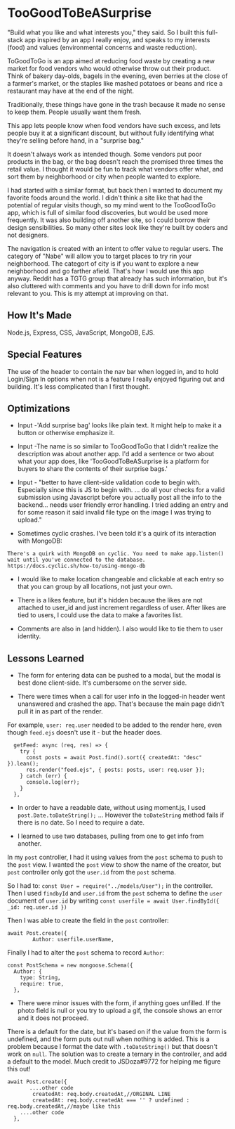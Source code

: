 # TooGoodToBeASurprise
"Build what you like and what interests you," they said. So I built this full-stack app inspired by an app I really enjoy, and speaks to my interests (food) and values (environmental concerns and waste reduction).

ToGoodToGo is an app aimed at reducing food waste by creating a new market for food vendors who would otherwise throw out their product. Think of bakery day-olds, bagels in the evening, even berries at the close of a farmer's market, or the staples like mashed potatoes or beans and rice a restaurant may have at the end of the night. 

Traditionally, these things have gone in the trash because it made no sense to keep them. People usually want them fresh. 

This app lets people know when food vendors have such excess, and lets people buy it at a significant discount, but without fully identifying what they're selling before hand, in a "surprise bag."

It doesn't always work as intended though. Some vendors put poor products in the bag, or the bag doesn't reach the promised three times the retail value. I thought it would be fun to track what vendors offer what, and sort them by neighborhood or city when people wanted to explore.

I had started with a similar format, but back then I wanted to document my favorite foods around the world. I didn't think a site like that had the potential of regular visits though, so my mind went to the TooGoodToGo app, which is full of similar food discoveries, but would be used more frequently. It was also building off another site, so I could borrow their design sensibilities. So many other sites look like they're built by coders and not designers.

The navigation is created with an intent to offer value to regular users. The category of "Nabe" will allow you to target places to try rin your neighborhood. The categort of city is if you want to explore a new neighborhood and go farther afield. That's how I would use this app anyway. Reddit has a TGTG group that already has such information, but it's also cluttered with comments and you have to drill down for info most relevant to you. This is my attempt at improving on that.

## How It's Made
Node.js, Express, CSS, JavaScript, MongoDB, EJS.

## Special Features

The use of the header to contain the nav bar when logged in, and to hold Login/Sign In options when not is a feature I really enjoyed figuring out and building. It's less complicated than I first thought.

## Optimizations

* Input -'Add surprise bag' looks like plain text. It might help to make it a button or otherwise emphasize it.
* Input -The name is so similar to TooGoodToGo that I didn't realize the description was about another app. I'd add a sentence or two about what your app does, like 'TooGoodToBeASurprise is a platform for buyers to share the contents of their surprise bags.'
* Input - "better to have client-side validation code to begin with. Especially since this is JS to begin with. ... do all your checks for a valid submission using Javascript before you actually post all the info to the backend...  needs user friendly error handling. I tried adding an entry and for some reason it said invalid file type on the image I was trying to upload."

* Sometimes cyclic crashes. I've been told it's a quirk of its interaction with MongoDB:

```
There's a quirk with MongoDB on cyclic. You need to make app.listen() wait until you've connected to the database. https://docs.cyclic.sh/how-to/using-mongo-db
```

* I would like to make location changeable and clickable at each entry so that you can group by all locations, not just your own.

* There is a likes feature, but it's hidden because the likes are not attached to user_id and just increment regardless of user. After likes are tied to users, I could use the data to make a favorites list.

* Comments are also in (and hidden). I also would like to tie them to user identity.


## Lessons Learned

* The form for entering data can be pushed to a modal, but the modal is best done client-side. It's cumbersome on the server side. 

* There were times when a call for user info in the logged-in header went unanswered and crashed the app. That's because the main page didn't pull it in as part of the render.

For example, `user: req.user` needed to be added to the render here, even though `feed.ejs` doesn't use it - but the header does.

```
  getFeed: async (req, res) => {
    try {
      const posts = await Post.find().sort({ createdAt: "desc" }).lean();
      res.render("feed.ejs", { posts: posts, user: req.user });
    } catch (err) {
      console.log(err);
    }
  },
  ```

* In order to have a readable date, without using moment.js, I used `post.Date.toDateString();` ... However the `toDateString` method fails if there is no date. So I need to require a date.

* I learned to use two databases, pulling from one to get info from another.

In my `post` controller, I had it using values from the `post` schema to push to the `post` view. I wanted the `post` view to show the name of the creator, but `post` controller only got the `user.id` from the `post` schema.

So I had to: `const User = require("../models/User");` in the controller.
Then I used `findbyId` and `user.id` from the `post` schema to define the `user` document of `user.id` by writing `const userfile = await User.findById({ _id: req.user.id })`

Then I was able to create the field in the `post` controller:
```
await Post.create({
        Author: userfile.userName,
```

Finally I had to alter the `post` schema to record `Author`:

```
const PostSchema = new mongoose.Schema({
  Author: {
    type: String,
    require: true,
  },
```
* There were minor issues with the form, if anything goes unfilled. If the photo field is null or you try to upload a gif, the console shows an error and it does not proceed.

There is a default for the date, but it's based on if the value from the form is undefined, and the form puts out null when nothing is added. This is a problem because I format the date with `.toDateString()` but that doesn't work on `null`. The solution was to create a ternary in the controller, and add a default to the model. Much credit to JSDoza#9772 for helping me figure this out!

```
await Post.create({
       ....other code
        createdAt: req.body.createdAt,//ORGINAL LINE
        createdAt: req.body.createdAt === '' ? undefined :  req.body.createdAt,//maybe like this
    ....other code
  },
```